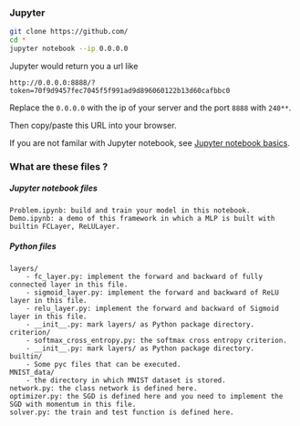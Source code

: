 
### Jupyter

```sh
git clone https://github.com/
cd *
jupyter notebook --ip 0.0.0.0
```

Jupyter would return you a url like
```
http://0.0.0.0:8888/?token=70f9d9457fec7045f5f991ad9d896060122b13d60cafbbc0
```
Replace the `0.0.0.0` with the ip of your server and the port `8888` with `240**`.

Then copy/paste this URL into your browser.

If you are not familar with Jupyter notebook, see [Jupyter notebook basics]( http://jupyter-notebook.readthedocs.io/en/latest/examples/Notebook/Notebook%20Basics.html).

### What are these files ?

##### Jupyter notebook files
```
Problem.ipynb: build and train your model in this notebook.
Demo.ipynb: a demo of this framework in which a MLP is built with builtin FCLayer, ReLULayer.
```

##### Python files
```
layers/
    - fc_layer.py: implement the forward and backward of fully connected layer in this file.
    - sigmoid_layer.py: implement the forward and backward of ReLU layer in this file.
    - relu_layer.py: implement the forward and backward of Sigmoid layer in this file.
    - __init__.py: mark layers/ as Python package directory.
criterion/
    - softmax_cross_entropy.py: the softmax cross entropy criterion.
    - __init__.py: mark layers/ as Python package directory.
builtin/
    - Some pyc files that can be executed.
MNIST_data/
    - the directory in which MNIST dataset is stored.
network.py: the class network is defined here.
optimizer.py: the SGD is defined here and you need to implement the SGD with momentum in this file.
solver.py: the train and test function is defined here.
```

